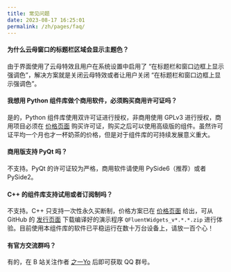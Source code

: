 ```yaml
---
title: 常见问题
date: 2023-08-17 16:25:01
permalink: /zh/pages/faq/
---
```


#### 为什么云母窗口的标题栏区域会显示主题色？

  由于界面使用了云母特效且用户在系统设置中启用了 “在标题栏和窗口边框上显示强调色”，解决方案就是关闭云母特效或者让用户关闭 “在标题栏和窗口边框上显示强调色”。


#### 我想用 Python 组件库做个商用软件，必须购买商用许可证吗？

  是的，Python 组件库使用双许可证进行授权，非商用使用 GPLv3 进行授权，商用项目必须在 [价格页面](/zh/price) 购买许可证，购买之后可以使用高级版的组件。虽然许可证平均一个月也才一杯奶茶的价格，但是对于组件库的可持续发展意义重大。


#### 商用版支持 PyQt 吗？

  不支持。PyQt 的许可证较为严格，商用软件请使用 PySide6（推荐）或者 PySide2。


#### C++ 的组件库支持试用或者订阅制吗？

  不支持。C++ 只支持一次性永久买断制，价格方案已在 [价格页面](/zh/price) 给出，可从 GitHub 的 [发行页面](https://github.com/zhiyiYo/PyQt-Fluent-Widgets/releases) 下载编译好的演示程序 `QFluentWidgets_v*.*.*.zip` 进行体验。目前使用本组件库的软件已平稳运行在数十万台设备上，请放一百个心！


#### 有官方交流群吗？

  有的，在 B 站关注作者 [之一Yo](https://space.bilibili.com/471587058) 后即可获取 QQ 群号。

